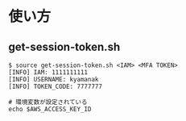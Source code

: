 # 使い方
## get-session-token.sh
```
$ source get-session-token.sh <IAM> <MFA TOKEN>
[INFO] IAM: 1111111111
[INFO] USERNAME: kyamanak
[INFO] TOKEN_CODE: 7777777

# 環境変数が設定されている
echo $AWS_ACCESS_KEY_ID
```
